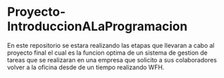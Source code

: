 # Proyecto-IntroduccionALaProgramacion
En este repositorio se estara realizando las etapas que llevaran a cabo al proyecto final el cual es la funcion optima de un sistema de gestion de tareas que se realizaran en una empresa que solicito a sus colaboradores volver a la oficina desde de un tiempo realizando WFH.
